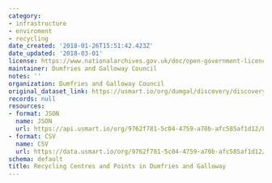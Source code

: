 ```yaml
---
category:
- infrastructure
- enviroment
- recycling
date_created: '2018-01-26T15:51:42.423Z'
date_updated: '2018-03-01'
license: https://www.nationalarchives.gov.uk/doc/open-government-licence/version/3/
maintainer: Dumfries and Galloway Council
notes: ''
organization: Dumfries and Galloway Council
original_dataset_link: https://usmart.io/org/dumgal/discovery/discovery-view-detail/a423ccc2-51e4-4a86-af72-649e3ef991c1
records: null
resources:
- format: JSON
  name: JSON
  url: https://api.usmart.io/org/9762f781-5c04-4759-a70b-afc585af1d12/8f961ffb-98e1-4943-b7ff-7823a0de5fbd/1/urql
- format: CSV
  name: CSV
  url: https://data.usmart.io/org/9762f781-5c04-4759-a70b-afc585af1d12/resource?resourceGUID=e2ae5d65-fac4-41f1-8e86-4bdf5796195b
schema: default
title: Recycling Centres and Points in Dumfries and Galloway
---
```

